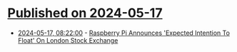 # [Published on 2024-05-17](index.md)

* [2024-05-17, 08:22:00](https://soylentnews.org/article.pl?sid=24/05/16/1143218&from=rss) - [Raspberry Pi Announces 'Expected Intention To Float' On London Stock Exchange](https://soylentnews.org/article.pl?sid=24/05/16/1143218&from=rss)
